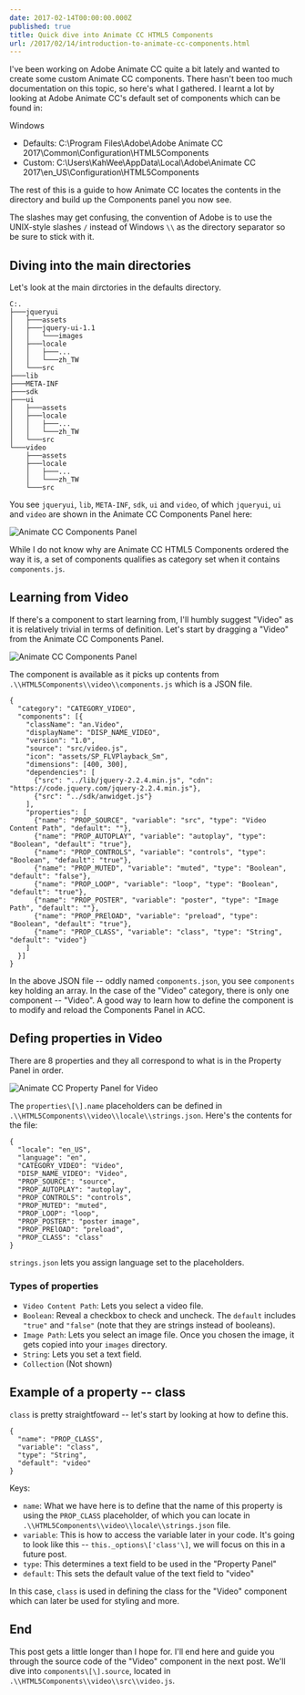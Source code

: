 ```yaml
---
date: 2017-02-14T00:00:00.000Z
published: true
title: Quick dive into Animate CC HTML5 Components
url: /2017/02/14/introduction-to-animate-cc-components.html
---
```

I've been working on Adobe Animate CC quite a bit lately and wanted to create some custom Animate CC components. There hasn't been too much documentation on this topic, so here's what I gathered. I learnt a lot by looking at Adobe Animate CC's default set of components which can be found in:

Windows

* Defaults: C:\\Program Files\\Adobe\\Adobe Animate CC 2017\\Common\\Configuration\\HTML5Components
* Custom: C:\\Users\\KahWee\\AppData\\Local\\Adobe\\Animate CC 2017\\en_US\\Configuration\\HTML5Components

The rest of this is a guide to how Animate CC locates the contents in the directory and build up the Components panel you now see.

The slashes may get confusing, the convention of Adobe is to use the UNIX-style slashes `/` instead of Windows `\\` as the directory separator so be sure to stick with it.

## Diving into the main directories

Let's look at the main dirctories in the defaults directory.

    C:.
    ├───jqueryui
    │   ├───assets
    │   ├───jquery-ui-1.1
    │   │   └───images
    │   ├───locale
    │   │   ├───...
    │   │   └───zh_TW
    │   └───src
    ├───lib
    ├───META-INF
    ├───sdk
    ├───ui
    │   ├───assets
    │   ├───locale
    │   │   ├───...
    │   │   └───zh_TW
    │   └───src
    └───video
        ├───assets
        ├───locale
        │   ├───...
        │   └───zh_TW
        └───src

You see `jqueryui`, `lib`, `META-INF`, `sdk`, `ui` and `video`, of which `jqueryui`, `ui` and `video` are shown in the Animate CC Components Panel here:

![Animate CC Components Panel](/public/images/animate-cc-components-panel.png)

While I do not know why are Animate CC HTML5 Components ordered the way it is, a set of components qualifies as category set when it contains `components.js`.

## Learning from Video

If there's a component to start learning from, I'll humbly suggest "Video" as it is relatively trivial in terms of definition. Let's start by dragging a "Video" from the Animate CC Components Panel.

![Animate CC Components Panel](/public/images/animate-cc-canvas-with-component.png)

The component is available as it picks up contents from `.\\HTML5Components\\video\\components.js` which is a JSON file.

    {
      "category": "CATEGORY_VIDEO",
      "components": [{
        "className": "an.Video",
        "displayName": "DISP_NAME_VIDEO",
        "version": "1.0",
        "source": "src/video.js",
        "icon": "assets/SP_FLVPlayback_Sm",
        "dimensions": [400, 300],
        "dependencies": [
          {"src": "../lib/jquery-2.2.4.min.js", "cdn": "https://code.jquery.com/jquery-2.2.4.min.js"},
          {"src": "../sdk/anwidget.js"}
        ],
        "properties": [
          {"name": "PROP_SOURCE", "variable": "src", "type": "Video Content Path", "default": ""},
          {"name": "PROP_AUTOPLAY", "variable": "autoplay", "type": "Boolean", "default": "true"},
          {"name": "PROP_CONTROLS", "variable": "controls", "type": "Boolean", "default": "true"},
          {"name": "PROP_MUTED", "variable": "muted", "type": "Boolean", "default": "false"},
          {"name": "PROP_LOOP", "variable": "loop", "type": "Boolean", "default": "true"},
          {"name": "PROP_POSTER", "variable": "poster", "type": "Image Path", "default": ""},
          {"name": "PROP_PRElOAD", "variable": "preload", "type": "Boolean", "default": "true"},
          {"name": "PROP_CLASS", "variable": "class", "type": "String", "default": "video"}
        ]
      }]
    }

In the above JSON file -- oddly named `components.json`, you see `components` key holding an array. In the case of the "Video" category, there is only one component -- "Video". A good way to learn how to define the component is to modify and reload the Components Panel in ACC.

## Defing properties in Video

There are 8 properties and they all correspond to what is in the Property Panel in order.

![Animate CC Property Panel for Video](/public/images/animate-cc-component-property.png)

The `properties\[\].name` placeholders can be defined in `.\\HTML5Components\\video\\locale\\strings.json`. Here's the contents for the file:

    {
      "locale": "en_US",
      "language": "en",
      "CATEGORY_VIDEO": "Video",
      "DISP_NAME_VIDEO": "Video",
      "PROP_SOURCE": "source",
      "PROP_AUTOPLAY": "autoplay",
      "PROP_CONTROLS": "controls",
      "PROP_MUTED": "muted",
      "PROP_LOOP": "loop",
      "PROP_POSTER": "poster image",
      "PROP_PRElOAD": "preload",
      "PROP_CLASS": "class"
    }

`strings.json` lets you assign language set to the placeholders.

### Types of properties

* `Video Content Path`: Lets you select a video file.
* `Boolean`: Reveal a checkbox to check and uncheck. The `default` includes `"true"` and `"false"` (note that they are strings instead of booleans).
* `Image Path`: Lets you select an image file. Once you chosen the image, it gets copied into your `images` directory.
* `String`: Lets you set a text field.
* `Collection` (Not shown)

## Example of a property -- class

`class` is pretty straightfoward -- let's start by looking at how to define this.

    {
      "name": "PROP_CLASS",
      "variable": "class",
      "type": "String",
      "default": "video"
    }

Keys:

* `name`: What we have here is to define that the name of this property is using the `PROP_CLASS` placeholder, of which you can locate in `.\\HTML5Components\\video\\locale\\strings.json` file.
* `variable`: This is how to access the variable later in your code. It's going to look like this -- `this._options\['class'\]`, we will focus on this in a future post.
* `type`: This determines a text field to be used in the "Property Panel"
* `default`: This sets the default value of the text field to "video"

In this case, `class` is used in defining the class for the "Video" component which can later be used for styling and more.

## End

This post gets a little longer than I hope for. I'll end here and guide you through the source code of the "Video" component in the next post. We'll dive into `components\[\].source`, located in `.\\HTML5Components\\video\\src\\video.js`.
